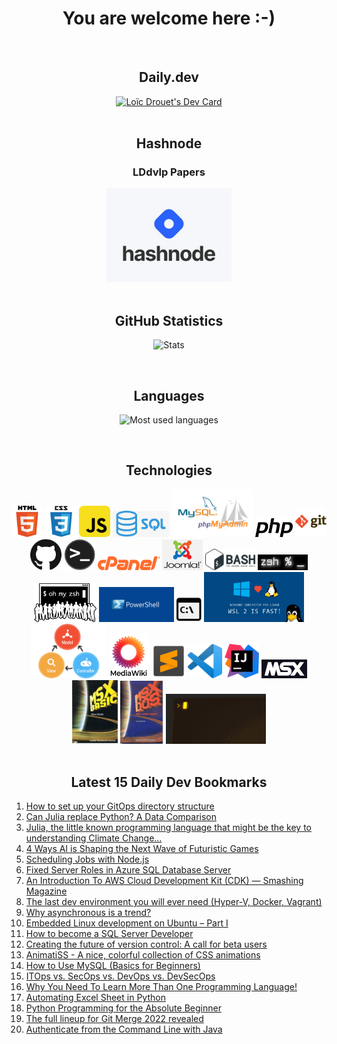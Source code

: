 <h1 align="center"> You are welcome here :-)</h1>

<br />

<div align="center">
    <h2>Daily.dev</h2>    
    <a href="https://app.daily.dev/LDdvlp">
        <img
            src="https://api.daily.dev/devcards/6a2db644d7b342d5924aa8a261fc3c97.png?r=d2h" width="400"
            alt="Loïc Drouet's Dev Card" 
        />
    </a>
</div>

<br />

<div align="center">
    <h2>Hashnode</h2>
    <h3>LDdvlp Papers</h3>
    <a href="https://lddvlp.hashnode.dev/">
        <img 
            src="/images/00-hashnode-logo.jfif" 
            width="200" alt="LDdvlp Papers" 
        />
    </a>
</div>

<br />

<div align="center">
    <h2>GitHub Statistics</h2>
    
![Stats](https://github-readme-stats.vercel.app/api?username=lddvlp&show_icons=true&theme=radical&count_private=true)

</div>

<br />

<div align="center">
    <h2>Languages</h2>

![Most used languages](https://github-readme-stats.vercel.app/api/top-langs/?username=lddvlp)

</div>

<br />

<div align="center">
    <h2>Technologies</h2>

<!-- Image #01    -->
<img alt="HTML5" width="50px" src="https://raw.githubusercontent.com/github/explore/80688e429a7d4ef2fca1e82350fe8e3517d3494d/topics/html/html.png" />

<!-- Image #02    -->
<img alt="CSS3" width="50px" src="https://raw.githubusercontent.com/github/explore/80688e429a7d4ef2fca1e82350fe8e3517d3494d/topics/css/css.png" />

<!-- Image #03    -->
<img alt="JavaScript" width="50px"   src="/images/03-javascript-logo.png" />

<!-- Image #04    -->
<img alt="SQL" width="90px" src="/images/04-sql-logo.jpg" />

<!-- Image #05    -->
<img alt="phpMyAdmin-MySQL" width="130px" src="/images/05-phpmyadmin-mysql-logo.png" />

<!-- Image #06    -->
<img alt="PHP" width="60px" src="/images/06-php-logo-alt.png" />

<!-- Image #07    -->
<img alt="Git" width="50px" src="https://raw.githubusercontent.com/github/explore/80688e429a7d4ef2fca1e82350fe8e3517d3494d/topics/git/git.png" />

<!-- Image #08    -->
<img alt="GitHub" width="50px" src="https://raw.githubusercontent.com/github/explore/78df643247d429f6cc873026c0622819ad797942/topics/github/github.png" />

<!-- Image #09    -->
<img alt="Shell" width="50px" src="https://raw.githubusercontent.com/github/explore/80688e429a7d4ef2fca1e82350fe8e3517d3494d/topics/terminal/terminal.png" />

<!-- Image #10    -->
<img alt="cPanel" width="100px" src="/images/10-cpanel-logo.png" />

<!-- Image #11    -->
<img alt="Joomla!" width="65px" src="/images/11-joomla-logo.png" />

<!-- Image #12    -->
<img alt="Bash" width="80px" src="/images/12-bash-logo.png" />

<!-- Image #13    -->
<img alt="Zsh" width="80px" src="/images/13-zsh-logo.gif" />

<!-- Image #14    -->
<img alt="Oh My Zsh" width="100px" src="/images/14-oh_my_zsh-logo.png" />

<!-- Image #15    -->
<img alt="PowerShell" width="120px" src="/images/15-powershell-logo.jpg" />

<!-- Image #16    -->
<img alt="cmd" width="40px" src="/images/16-cmd-logo.png" />

<!-- Image #17    -->
<img alt="WSL2" width="160px" src="/images/17-wsl2-logo.jpg" />

<!-- Image #18    -->
<img alt="MVC" width="120px" src="/images/18-mvc-logo.jpg" />

<!-- Image #19    -->
<img alt="MediaWiki" width="65px" src="/images/19-mediawiki-logo.png" />

<!-- Image #90    -->
<img alt="Sublime Text" width="55px" src="/images/90-sublime_text-logo.png" />

<!-- Image #91    -->
<img alt="VS Code" width="55px" src="/images/91-vs_code-logo.png" />

<!-- Image #92    -->
<img alt="IntelliJ IDEA" width="55px" src="/images/92-intellij_idea.png" />

<!-- Image #95   -->
<img alt="MSX" width="73px" src="/images/95-msx-logo.png" />

<!-- Image #96    -->
<img alt="MSX-BASIC" width="73px" src="/images/96-msx_ basic-logo.jfif" />

<!-- Image #97    -->
<img alt="MSX-DOS" width="69px" src="/images/97-msx_dos-logo.jpg" />

<!-- Image #99    -->
<img alt="Amber Terminal" width="160px" src="/images/98-amber_terminal.gif" />

</div>

<br />

<div align="center">
    <h2>Latest 15 Daily Dev Bookmarks</h2>
</div>

<!-- daily.dev BOOKMARKS:START -->
1. [How to set up your GitOps directory structure](https://app.daily.dev/posts/g1BiN-KsH?utm_source=rss&utm_medium=bookmarks&utm_campaign=Yaq6rDv_C)
2. [Can Julia replace Python? A Data Comparison](https://app.daily.dev/posts/Yv4j2FEMj?utm_source=rss&utm_medium=bookmarks&utm_campaign=Yaq6rDv_C)
3. [Julia, the little known programming language that might be the key to understanding Climate Change…](https://app.daily.dev/posts/ZNl9g2pEq?utm_source=rss&utm_medium=bookmarks&utm_campaign=Yaq6rDv_C)
4. [4 Ways AI is Shaping the Next Wave of Futuristic Games](https://app.daily.dev/posts/860SHt6W_?utm_source=rss&utm_medium=bookmarks&utm_campaign=Yaq6rDv_C)
5. [Scheduling Jobs with Node.js](https://app.daily.dev/posts/9KYXz3vJU?utm_source=rss&utm_medium=bookmarks&utm_campaign=Yaq6rDv_C)
6. [Fixed Server Roles in Azure SQL Database Server](https://app.daily.dev/posts/OAMFO_VNa?utm_source=rss&utm_medium=bookmarks&utm_campaign=Yaq6rDv_C)
7. [An Introduction To AWS Cloud Development Kit &lpar;CDK&rpar; — Smashing Magazine](https://app.daily.dev/posts/rh_ARrti_?utm_source=rss&utm_medium=bookmarks&utm_campaign=Yaq6rDv_C)
8. [The last dev environment you will ever need &lpar;Hyper-V, Docker, Vagrant&rpar;](https://app.daily.dev/posts/KAJMF8hlr?utm_source=rss&utm_medium=bookmarks&utm_campaign=Yaq6rDv_C)
9. [Why asynchronous is a trend?](https://app.daily.dev/posts/C_aaysTL7?utm_source=rss&utm_medium=bookmarks&utm_campaign=Yaq6rDv_C)
10. [Embedded Linux development on Ubuntu – Part I](https://app.daily.dev/posts/hV6Jyj01s?utm_source=rss&utm_medium=bookmarks&utm_campaign=Yaq6rDv_C)
11. [How to become a SQL Server Developer](https://app.daily.dev/posts/uFtfeaVfY?utm_source=rss&utm_medium=bookmarks&utm_campaign=Yaq6rDv_C)
12. [Creating the future of version control: A call for beta users](https://app.daily.dev/posts/44aKboHMy?utm_source=rss&utm_medium=bookmarks&utm_campaign=Yaq6rDv_C)
13. [AnimatiSS - A nice, colorful collection of CSS animations](https://app.daily.dev/posts/XtCnF9C6x?utm_source=rss&utm_medium=bookmarks&utm_campaign=Yaq6rDv_C)
14. [How to Use MySQL &lpar;Basics for Beginners&rpar;](https://app.daily.dev/posts/iW8wiLxhu?utm_source=rss&utm_medium=bookmarks&utm_campaign=Yaq6rDv_C)
15. [ITOps vs. SecOps vs. DevOps vs. DevSecOps](https://app.daily.dev/posts/mgqRWKsip?utm_source=rss&utm_medium=bookmarks&utm_campaign=Yaq6rDv_C)
16. [Why You Need To Learn More Than One Programming Language!](https://app.daily.dev/posts/KdNTKk7hW?utm_source=rss&utm_medium=bookmarks&utm_campaign=Yaq6rDv_C)
17. [Automating Excel Sheet in Python](https://app.daily.dev/posts/fwOAsnz7M?utm_source=rss&utm_medium=bookmarks&utm_campaign=Yaq6rDv_C)
18. [Python Programming for the Absolute Beginner](https://app.daily.dev/posts/xUNe37pnY?utm_source=rss&utm_medium=bookmarks&utm_campaign=Yaq6rDv_C)
19. [The full lineup for Git Merge 2022 revealed](https://app.daily.dev/posts/0_jKA-h4Y?utm_source=rss&utm_medium=bookmarks&utm_campaign=Yaq6rDv_C)
20. [Authenticate from the Command Line with Java](https://app.daily.dev/posts/2zAVsgHFU?utm_source=rss&utm_medium=bookmarks&utm_campaign=Yaq6rDv_C)

<!-- daily.dev BOOKMARKS:END -->
